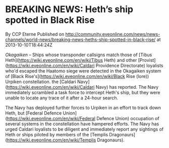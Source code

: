 # BREAKING NEWS: Heth’s ship spotted in Black Rise
By CCP Eterne
Published on http://community.eveonline.com/news/news-channels/world-news/breaking-news-heths-ship-spotted-in-black-rise/ at 2013-10-10T18:44:24Z

_Okagaiken_ – Ships whose transponder callsigns match those of [Tibus Heth](https://wiki.eveonline.com/en/wiki/Tibus Heth) and other [Provist](https://wiki.eveonline.com/en/wiki/Caldari Providence Directorate) loyalists who'd escaped the Haatomo siege were detected in the Okagaiken system of [Black Rise's](https://wiki.eveonline.com/en/wiki/Black Rise (lore)) Urpiken constellation. the [Caldari Navy](https://wiki.eveonline.com/en/wiki/Caldari Navy) has reported. The Navy immediately scrambled a task force to intercept Heth's ship, but they were unable to locate any trace of it after a 24-hour search.

The Navy has deployed further forces to Urpiken in an effort to track down Heth, but [Federal Defence Union](https://wiki.eveonline.com/en/wiki/Federal Defence Union) occupation of several systems in the constellation have hampered efforts. The Navy has urged Caldari loyalists to be diligent and immediately report any sightings of Heth or ships piloted by members of the [Templis Dragonaurs](https://wiki.eveonline.com/en/wiki/Templis Dragonaurs).

